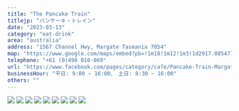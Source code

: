 ```yaml
---
title: "The Pancake Train"
titlejp: "パンケーキ・トレイン"
date: "2023-03-13"
category: "eat-drink"
area: "australia"
address: "1567 Channel Hwy, Margate Tasmania 7054"
map: "https://www.google.com/maps/embed?pb=!1m18!1m12!1m3!1d2917.085477403107!2d147.2675820753262!3d-43.018587971139354!2m3!1f0!2f0!3f0!3m2!1i1024!2i768!4f13.1!3m3!1m2!1s0xaa6dd6de272526bf%3A0x9b9464014575f36e!2sThe%20Pancake%20Train%20Restaurant!5e0!3m2!1sja!2sjp!4v1686285976990!5m2!1sja!2sjp"
telephone: "+61 (0)498 010-069"
url: "https://www.facebook.com/pages/category/cafe/Pancake-Train-Margate-109920574997901/"
businessHour: "平日: 9:00 ~ 16:00、　土日: 8:30 ~ 16:00"
others: ""
---
```


![](../images/posts/14/1.webp)
![](../images/posts/14/2.webp)
![](../images/posts/14/3.webp)
![](../images/posts/14/4.webp)
![](../images/posts/14/5.webp)
![](../images/posts/14/6.webp)
![](../images/posts/14/7.webp)
![](../images/posts/14/8.webp)
![](../images/posts/14/9.webp)
